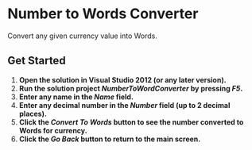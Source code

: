 # Number to Words Converter
Convert any given currency value into Words.

## Get Started
1. **Open the solution in Visual Studio 2012 (or any later version).**
2. **Run the solution project *NumberToWordConverter* by pressing *F5*.**
3. **Enter any name in the *Name* field.**
4. **Enter any decimal number in the *Number* field (up to 2 decimal places).**
5. **Click the *Convert To Words* button to see the number converted to Words for currency.**
6. **Click the *Go Back* button to return to the main screen.**
